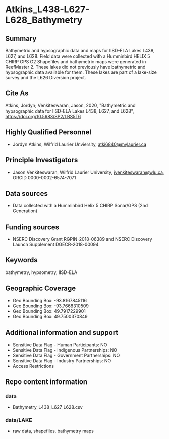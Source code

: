 # Atkins_L438-L627-L628_Bathymetry


## Summary

Bathymetric and hypsographic data and maps for IISD-ELA Lakes L438, L627, and L628. Field data were collected with a Humminbird HELIX 5 CHIRP GPS G2 Shapefiles and bathymetric maps were generated in ReefMaster 2. These lakes did not previously have bathymetric and hypsographic data available for them. These lakes are part of a lake-size survey and the L626 Diversion project.

## Cite As

Atkins, Jordyn; Venkiteswaran, Jason, 2020, "Bathymetric and hypsographic data for IISD-ELA Lakes L438, L627, and L628", https://doi.org/10.5683/SP2/LBS5T6

## Highly Qualified Personnel

- Jordyn Atkins, Wilfrid Laurier Unviersity, atki6840@mylaurier.ca

## Principle Investigators

- Jason Venkiteswaran, Wilfrid Laurier University, jvenkiteswaran@wlu.ca, ORCID 0000-0002-6574-7071

## Data sources

- Data collected with a Humminbird Helix 5 CHIRP Sonar/GPS (2nd Generation)

## Funding sources

- NSERC Discovery Grant RGPIN-2018-06389 and NSERC Discovery Launch Supplement DGECR-2018-00094

## Keywords

bathymetry, hypsometry, IISD-ELA

## Geographic Coverage

- Geo Bounding Box: -93.8167845116
- Geo Bounding Box: -93.7668310509
- Geo Bounding Box: 49.7917229901
- Geo Bounding Box: 49.7500370849

## Additional information and support

- Sensitive Data Flag - Human Participants: NO
- Sensitive Data Flag - Indigenous Partnerships: NO
- Sensitive Data Flag - Government Partnerships: NO
- Sensitive Data Flag - Industry Partnerships: NO
- Access Restrictions

## Repo content information

### data

- Bathymetry_L438_L627_L628.csv

### data/LAKE

- raw data, shapefiles, bathymetry maps
